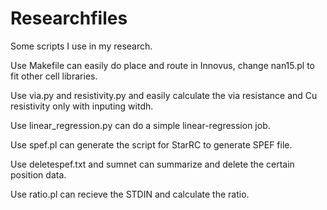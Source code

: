 # Researchfiles
Some scripts I use in my research.

Use Makefile can easily do place and route in Innovus, change nan15.pl to fit other cell libraries.

Use via.py and resistivity.py and easily calculate the via resistance and Cu resistivity only with inputing witdh. 

Use linear_regression.py can do a simple linear-regression job.

Use spef.pl can generate the script for StarRC to generate SPEF file.

Use deletespef.txt and sumnet can summarize and delete the certain position data.

Use ratio.pl can recieve the STDIN and calculate the ratio.

